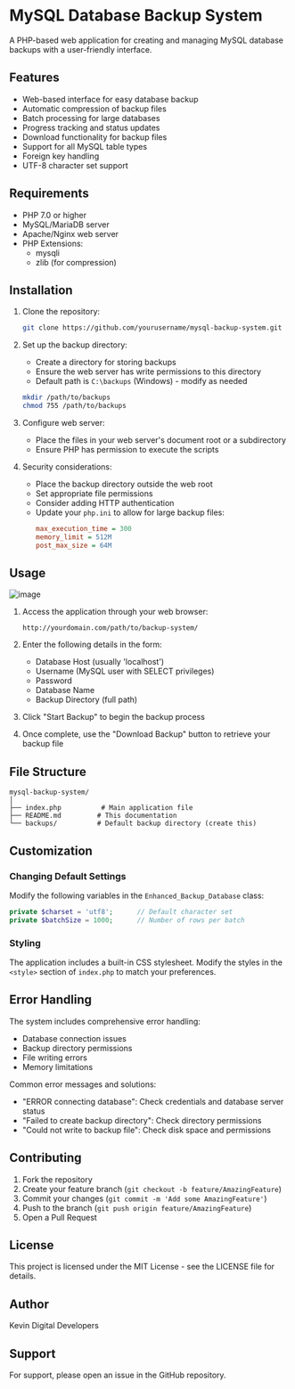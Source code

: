 # MySQL Database Backup System

A PHP-based web application for creating and managing MySQL database backups with a user-friendly interface.

## Features

- Web-based interface for easy database backup
- Automatic compression of backup files
- Batch processing for large databases
- Progress tracking and status updates
- Download functionality for backup files
- Support for all MySQL table types
- Foreign key handling
- UTF-8 character set support

## Requirements

- PHP 7.0 or higher
- MySQL/MariaDB server
- Apache/Nginx web server
- PHP Extensions:
  - mysqli
  - zlib (for compression)

## Installation

1. Clone the repository:
   ```bash
   git clone https://github.com/yourusername/mysql-backup-system.git
   ```

2. Set up the backup directory:
   - Create a directory for storing backups
   - Ensure the web server has write permissions to this directory
   - Default path is `C:\backups` (Windows) - modify as needed
   ```bash
   mkdir /path/to/backups
   chmod 755 /path/to/backups
   ```

3. Configure web server:
   - Place the files in your web server's document root or a subdirectory
   - Ensure PHP has permission to execute the scripts

4. Security considerations:
   - Place the backup directory outside the web root
   - Set appropriate file permissions
   - Consider adding HTTP authentication
   - Update your `php.ini` to allow for large backup files:
     ```ini
     max_execution_time = 300
     memory_limit = 512M
     post_max_size = 64M
     ```

## Usage
![image](https://github.com/user-attachments/assets/c51972d3-b57d-43cf-9d6b-9769415af231)

1. Access the application through your web browser:
   ```
   http://yourdomain.com/path/to/backup-system/
   ```

2. Enter the following details in the form:
   - Database Host (usually 'localhost')
   - Username (MySQL user with SELECT privileges)
   - Password
   - Database Name
   - Backup Directory (full path)

3. Click "Start Backup" to begin the backup process

4. Once complete, use the "Download Backup" button to retrieve your backup file

## File Structure

```
mysql-backup-system/
│
├── index.php          # Main application file
├── README.md         # This documentation
└── backups/          # Default backup directory (create this)
```

## Customization

### Changing Default Settings

Modify the following variables in the `Enhanced_Backup_Database` class:

```php
private $charset = 'utf8';      // Default character set
private $batchSize = 1000;      // Number of rows per batch
```

### Styling

The application includes a built-in CSS stylesheet. Modify the styles in the `<style>` section of `index.php` to match your preferences.

## Error Handling

The system includes comprehensive error handling:
- Database connection issues
- Backup directory permissions
- File writing errors
- Memory limitations

Common error messages and solutions:
- "ERROR connecting database": Check credentials and database server status
- "Failed to create backup directory": Check directory permissions
- "Could not write to backup file": Check disk space and permissions

## Contributing

1. Fork the repository
2. Create your feature branch (`git checkout -b feature/AmazingFeature`)
3. Commit your changes (`git commit -m 'Add some AmazingFeature'`)
4. Push to the branch (`git push origin feature/AmazingFeature`)
5. Open a Pull Request

## License

This project is licensed under the MIT License - see the LICENSE file for details.

## Author

Kevin Digital Developers

## Support

For support, please open an issue in the GitHub repository.
